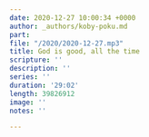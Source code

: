 ```yaml
---
date: 2020-12-27 10:00:34 +0000
author: _authors/koby-poku.md
part: 
file: "/2020/2020-12-27.mp3"
title: God is good, all the time
scripture: ''
description: ''
series: ''
duration: '29:02'
length: 39826912
image: ''
notes: ''

---
```

